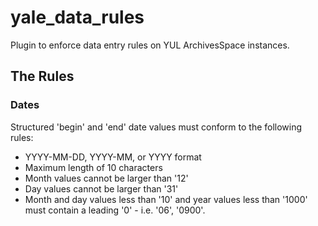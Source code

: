 # yale_data_rules

Plugin to enforce data entry rules on YUL ArchivesSpace instances.

## The Rules

### Dates

Structured 'begin' and 'end' date values must conform to the following rules:

* YYYY-MM-DD, YYYY-MM, or YYYY format
* Maximum length of 10 characters
* Month values cannot be larger than '12'
* Day values cannot be larger than '31'
* Month and day values less than '10' and year values less than '1000' must contain a leading '0' - i.e. '06', '0900'.
